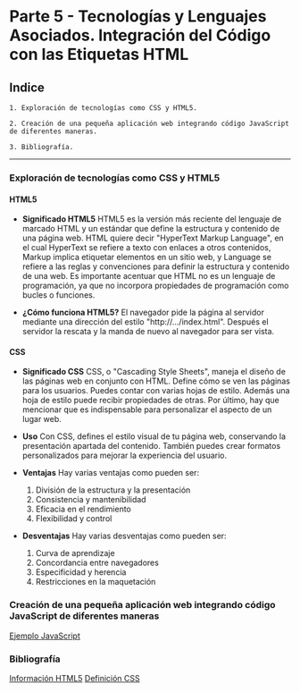 # Parte 5 - Tecnologías y Lenguajes Asociados. Integración del Código con las Etiquetas HTML

## Indice

    1. Exploración de tecnologías como CSS y HTML5.

    2. Creación de una pequeña aplicación web integrando código JavaScript de diferentes maneras.

    3. Bibliografía.

---

### Exploración de tecnologías como CSS y HTML5

#### HTML5

* **Significado HTML5** HTML5 es la versión más reciente del lenguaje de marcado HTML y un estándar que define la estructura y contenido de una página web. HTML quiere decir "HyperText Markup Language", en el cual HyperText se refiere a texto con enlaces a otros contenidos, Markup implica etiquetar elementos en un sitio web, y Language se refiere a las reglas y convenciones para definir la estructura y contenido de una web. Es importante acentuar que HTML no es un lenguaje de programación, ya que no incorpora propiedades de programación como bucles o funciones.

* **¿Cómo funciona HTML5?** El navegador pide la página al servidor mediante una dirección del estilo "http://.../index.html". Después el servidor la rescata y la manda de nuevo al navegador para ser vista.

#### CSS

* **Significado CSS** CSS, o "Cascading Style Sheets", maneja el diseño de las páginas web en conjunto con HTML. Define cómo se ven las páginas para los usuarios. Puedes contar con varias hojas de estilo. Además una hoja de estilo puede recibir propiedades de otras. Por último, hay que mencionar que es indispensable para personalizar el aspecto de un lugar web.

* **Uso** Con CSS, defines el estilo visual de tu página web, conservando la presentación apartada del contenido. También puedes crear formatos personalizados para mejorar la experiencia del usuario.

* **Ventajas** Hay varias ventajas como pueden ser:
    1. División de la estructura y la presentación
    2. Consistencia y mantenibilidad
    3. Eficacia en el rendimiento
    4. Flexibilidad y control

* **Desventajas** Hay varias desventajas como pueden ser:
    1. Curva de aprendizaje
    2. Concordancia entre navegadores
    3. Especificidad y herencia
    4. Restricciones en la maquetación

### Creación de una pequeña aplicación web integrando código JavaScript de diferentes maneras

[Ejemplo JavaScript](../programaJavaScript/ejemplo.html)


### Bibliografía

[Información HTML5](https://openwebinars.net/blog/que-es-html5/)
[Definición CSS](https://blog.hubspot.es/website/que-es-css#que-es)
